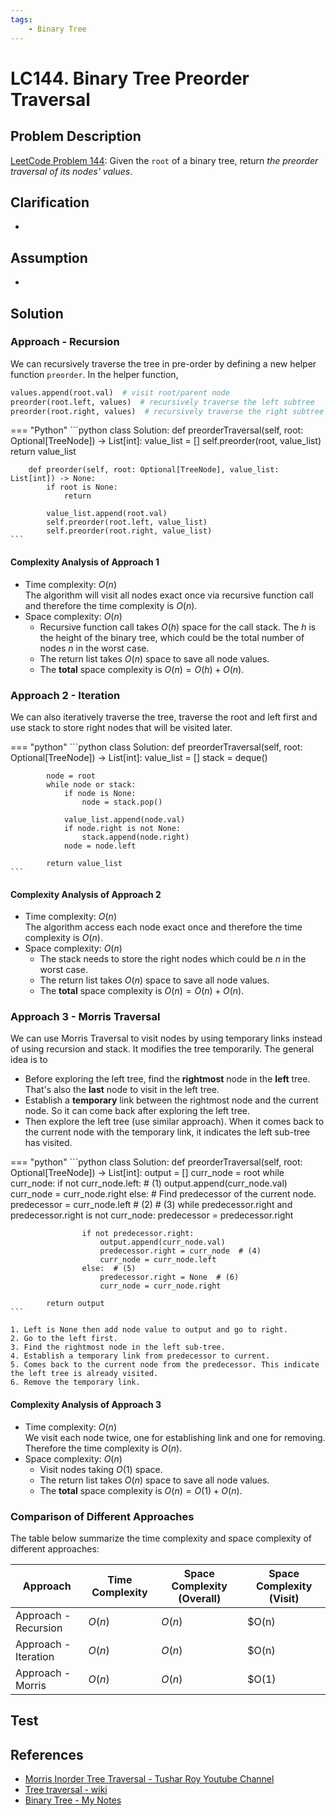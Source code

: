 ```yaml
---
tags:
    - Binary Tree
---
```


# LC144. Binary Tree Preorder Traversal

## Problem Description

[LeetCode Problem 144](https://leetcode.com/problems/binary-tree-preorder-traversal/):
Given the `root` of a binary tree, return _the preorder traversal of its nodes' values_.

## Clarification

-

## Assumption

-

## Solution

### Approach - Recursion

We can recursively traverse the tree in pre-order by defining a new helper function
`preorder`. In the helper function,

```python
values.append(root.val)  # visit root/parent node
preorder(root.left, values)  # recursively traverse the left subtree
preorder(root.right, values)  # recursively traverse the right subtree
```

=== "Python"
    ```python
    class Solution:
        def preorderTraversal(self, root: Optional[TreeNode]) -> List[int]:
            value_list = []
            self.preorder(root, value_list)
            return value_list

        def preorder(self, root: Optional[TreeNode], value_list: List[int]) -> None:
            if root is None:
                return

            value_list.append(root.val)
            self.preorder(root.left, value_list)
            self.preorder(root.right, value_list)
    ```

#### Complexity Analysis of Approach 1

- Time complexity: $O(n)$  
    The algorithm will visit all nodes exact once via recursive function call and
    therefore the time complexity is $O(n)$.
- Space complexity: $O(n)$  
    - Recursive function call takes $O(h)$ space for the call stack. The $h$ is the height
    of the binary tree, which could be the total number of nodes $n$ in the worst case.
    - The return list takes $O(n)$ space to save all node values.
    - The **total** space complexity is $O(n) = O(h) + O(n)$.

### Approach 2 - Iteration

We can also iteratively traverse the tree, traverse the root and left first and use
stack to store right nodes that will be visited later.

=== "python"
    ```python
    class Solution:
        def preorderTraversal(self, root: Optional[TreeNode]) -> List[int]:
            value_list = []
            stack = deque()

            node = root
            while node or stack:
                if node is None:
                    node = stack.pop()

                value_list.append(node.val)
                if node.right is not None:
                    stack.append(node.right)
                node = node.left

            return value_list
    ```

#### Complexity Analysis of Approach 2

- Time complexity: $O(n)$  
    The algorithm access each node exact once and therefore the time complexity is $O(n)$.
- Space complexity: $O(n)$  
    - The stack needs to store the right nodes which could be $n$ in the worst case.
    - The return list takes $O(n)$ space to save all node values.
    - The **total** space complexity is $O(n) = O(n) + O(n)$.

### Approach 3 - Morris Traversal

We can use Morris Traversal to visit nodes by using temporary links instead of using
recursion and stack. It modifies the tree temporarily. The general idea is to

- Before exploring the left tree, find the **rightmost** node in the **left** tree.
That's also the **last** node to visit in the left tree.
- Establish a **temporary** link between the rightmost node and the current node. So it can
come back after exploring the left tree.
- Then explore the left tree (use similar approach). When it comes back to the current
node with the temporary link, it indicates the left sub-tree has visited.

=== "python"
    ```python
    class Solution:
        def preorderTraversal(self, root: Optional[TreeNode]) -> List[int]:
            output = []
            curr_node = root
            while curr_node:
                if not curr_node.left:  # (1)
                    output.append(curr_node.val)
                    curr_node = curr_node.right
                else:
                    # Find predecessor of the current node.
                    predecessor = curr_node.left  # (2)
                    # (3)
                    while predecessor.right and predecessor.right is not curr_node:
                        predecessor = predecessor.right

                    if not predecessor.right:
                        output.append(curr_node.val)
                        predecessor.right = curr_node  # (4)
                        curr_node = curr_node.left
                    else:  # (5)
                        predecessor.right = None  # (6)
                        curr_node = curr_node.right

            return output
    ```

    1. Left is None then add node value to output and go to right.
    2. Go to the left first.
    3. Find the rightmost node in the left sub-tree.
    4. Establish a temporary link from predecessor to current.
    5. Comes back to the current node from the predecessor. This indicate the left tree is already visited.
    6. Remove the temporary link.

#### Complexity Analysis of Approach 3

- Time complexity: $O(n)$  
    We visit each node twice, one for establishing link and one for removing. Therefore
    the time complexity is $O(n)$.
- Space complexity: $O(n)$  
    - Visit nodes taking $O(1)$ space.
    - The return list takes $O(n)$ space to save all node values.
    - The **total** space complexity is $O(n) = O(1) + O(n)$.

### Comparison of Different Approaches

The table below summarize the time complexity and space complexity of different
approaches:

Approach             | Time Complexity | Space Complexity (Overall) | Space Complexity (Visit)
---------------------|-----------------|----------------------------|-------------------------
Approach - Recursion | $O(n)$          | $O(n)$                     | $O(n)
Approach - Iteration | $O(n)$          | $O(n)$                     | $O(n)
Approach - Morris    | $O(n)$          | $O(n)$                     | $O(1)

## Test

## References

- [Morris Inorder Tree Traversal - Tushar Roy Youtube Channel](https://www.youtube.com/watch?v=wGXB9OWhPTg&list=WL&index=5)
- [Tree traversal - wiki](https://en.wikipedia.org/wiki/Tree_traversal)
- [Binary Tree - My Notes](../../data-structure/binary-tree/binary-tree.md)
